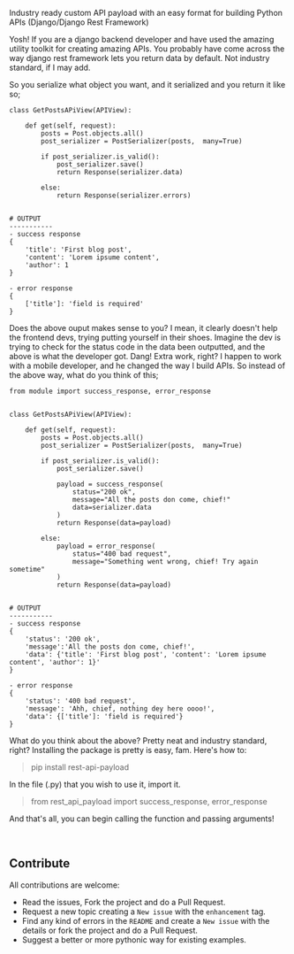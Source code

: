 Industry ready custom API payload with an easy format for building Python APIs (Django/Django Rest Framework)

Yosh! If you are a django backend developer and have used the amazing utility toolkit for creating amazing APIs. You probably have come across the way django rest framework lets you return data by default. Not industry standard, if I may add. 

So you serialize what object you want, and it serialized and you return it like so;

```
class GetPostsAPiView(APIView):

    def get(self, request):
        posts = Post.objects.all()
        post_serializer = PostSerializer(posts,  many=True)

        if post_serializer.is_valid():
            post_serializer.save()
            return Response(serializer.data)
        
        else:
            return Response(serializer.errors)


# OUTPUT
-----------
- success response
{
    'title': 'First blog post', 
    'content': 'Lorem ipsume content', 
    'author': 1
}

- error response
{
    ['title']: 'field is required'
}

```

Does the above ouput makes sense to you? I mean, it clearly doesn't help the frontend devs, trying putting yourself in their shoes. Imagine the dev is trying to check for the status code in the data been outputted, and the above is what the developer got. Dang! Extra work, right? I happen to work with a mobile developer, and he changed the way I build APIs. So instead of the above way, what do you think of this;

```
from module import success_response, error_response


class GetPostsAPiView(APIView):

    def get(self, request):
        posts = Post.objects.all()
        post_serializer = PostSerializer(posts,  many=True)

        if post_serializer.is_valid():
            post_serializer.save()

            payload = success_response(
                status="200 ok",
                message="All the posts don come, chief!"
                data=serializer.data
            )
            return Response(data=payload)
        
        else:
            payload = error_response(
                status="400 bad request",
                message="Something went wrong, chief! Try again sometime"
            )
            return Response(data=payload)


# OUTPUT
-----------
- success response
{
    'status': '200 ok', 
    'message':'All the posts don come, chief!', 
    'data': {'title': 'First blog post', 'content': 'Lorem ipsume content', 'author': 1}'
}

- error response
{
    'status': '400 bad request',
    'message': 'Ahh, chief, nothing dey here oooo!',
    'data': {['title']: 'field is required'}
}

```

What do you think about the above? Pretty neat and industry standard, right? Installing the package is pretty is easy, fam. Here's how to:

> pip install rest-api-payload

In the file (.py) that you wish to use it, import it. <br>

> from rest_api_payload import success_response, error_response

And that's all, you can begin calling the function and passing arguments!

<br>

## Contribute

All contributions are welcome:

- Read the issues, Fork the project and do a Pull Request.
- Request a new topic creating a `New issue` with the `enhancement` tag.
- Find any kind of errors in the `README` and create a `New issue` with the details or fork the project and do a Pull Request.
- Suggest a better or more pythonic way for existing examples.